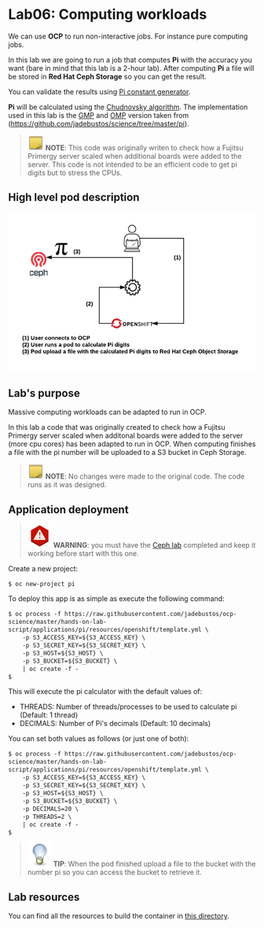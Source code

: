 # Lab06: Computing workloads

We can use **OCP** to run non-interactive jobs. For instance pure computing jobs.

In this lab we are going to run a job that computes **Pi** with the accuracy you want (bare in mind that this lab is a 2-hour lab). After computing **Pi** a file will be stored in **Red Hat Ceph Storage** so you can get the result.

You can validate the results using [Pi constant generator](https://www.browserling.com/tools/pi-digits).

**Pi** will be calculated using the [Chudnovsky algorithm](https://en.wikipedia.org/wiki/Chudnovsky_algorithm). The implementation used in this lab is the [GMP](https://gmplib.org/) and [OMP](https://www.openmp.org/) version taken from (https://github.com/jadebustos/science/tree/master/pi).

> ![NOTE](../imgs/note-icon.png) **__NOTE__**: This code was originally writen to check how a Fujitsu Primergy server scaled when additional boards were added to the server. This code is not intended to be an efficient code to get pi digits but to stress the CPUs.

## High level pod description

![pi](imgs/pi.png)

## Lab's purpose

Massive computing workloads can be adapted to run in OCP.

In this lab a code that was originally created to check how a Fujitsu Primergy server scaled when additonal boards were added to the server (more cpu cores) has been adapted to run in OCP. When computing finishes a file with the pi number will be uploaded to a S3 bucket in Ceph Storage.

> ![NOTE](../imgs/note-icon.png) **__NOTE__**: No changes were made to the original code. The code runs as it was designed.

## Application deployment

> ![WARNING](../imgs/warning-icon.png) **__WARNING__**: you must have the [Ceph lab](https://github.com/jadebustos/ocp-science/tree/master/hands-on-lab-script/ceph) completed and keep it working before start with this one. 

Create a new project:

```
$ oc new-project pi
```

To deploy this app is as simple as execute the following command:

```
$ oc process -f https://raw.githubusercontent.com/jadebustos/ocp-science/master/hands-on-lab-script/applications/pi/resources/openshift/template.yml \
    -p S3_ACCESS_KEY=${S3_ACCESS_KEY} \
    -p S3_SECRET_KEY=${S3_SECRET_KEY} \
    -p S3_HOST=${S3_HOST} \
    -p S3_BUCKET=${S3_BUCKET} \
    | oc create -f -
$
```

This will execute the pi calculator with the default values of:

- THREADS: Number of threads/processes to be used to calculate pi (Default: 1 thread)
- DECIMALS: Number of Pi's decimals (Default: 10 decimals)

You can set both values as follows (or just one of both):

```
$ oc process -f https://raw.githubusercontent.com/jadebustos/ocp-science/master/hands-on-lab-script/applications/pi/resources/openshift/template.yml \
    -p S3_ACCESS_KEY=${S3_ACCESS_KEY} \
    -p S3_SECRET_KEY=${S3_SECRET_KEY} \
    -p S3_HOST=${S3_HOST} \
    -p S3_BUCKET=${S3_BUCKET} \
    -p DECIMALS=20 \
    -p THREADS=2 \
    | oc create -f -
$
```

> ![TIP](../imgs/tip-icon.png) **__TIP__**: When the pod finished upload a file to the bucket with the number pi so you can access the bucket to retrieve it.

## Lab resources

You can find all the resources to build the container in [this directory](https://github.com/jadebustos/ocp-science/tree/master/hands-on-lab-script/applications/pi/resources).
